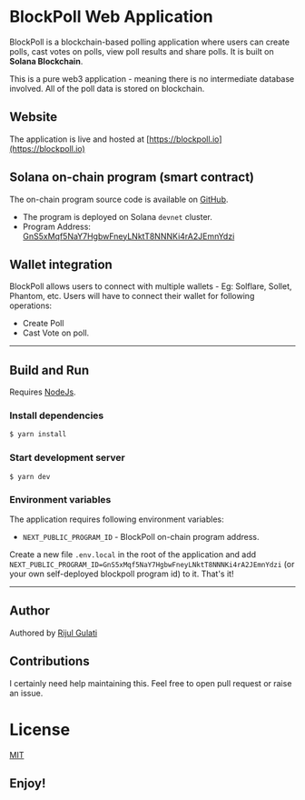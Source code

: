 # BlockPoll Web Application

BlockPoll is a blockchain-based polling application where users can create polls, cast votes on polls, view poll results and share polls. It is built on **Solana Blockchain**.

This is a pure web3 application - meaning there is no intermediate database involved. All of the poll data is stored on blockchain.

## Website

The application is live and hosted at [https://blockpoll.io](https://blockpoll.io)

## Solana on-chain program (smart contract)

The on-chain program source code is available on [GitHub](https://github.com/BlockPoll/program).

- The program is deployed on Solana `devnet` cluster.
- Program Address: [GnS5xMqf5NaY7HgbwFneyLNktT8NNNKi4rA2JEmnYdzi](https://explorer.solana.com/address/GnS5xMqf5NaY7HgbwFneyLNktT8NNNKi4rA2JEmnYdzi?cluster=devnet)

## Wallet integration

BlockPoll allows users to connect with multiple wallets - Eg: Solflare, Sollet, Phantom, etc. Users will have to connect their wallet for following operations:

- Create Poll
- Cast Vote on poll.

---

## Build and Run

Requires [NodeJs](https://nodejs.org/en/).

### Install dependencies

```sh
$ yarn install
```

### Start development server

```
$ yarn dev
```

### Environment variables

The application requires following environment variables:

- `NEXT_PUBLIC_PROGRAM_ID` - BlockPoll on-chain program address.

Create a new file `.env.local` in the root of the application and add `NEXT_PUBLIC_PROGRAM_ID=GnS5xMqf5NaY7HgbwFneyLNktT8NNNKi4rA2JEmnYdzi` (or your own self-deployed blockpoll program id) to it. That's it!

---

## Author

Authored by [Rijul Gulati](https://github.com/RijulGulati)

## Contributions

I certainly need help maintaining this. Feel free to open pull request or raise an issue.

# License

[MIT](https://github.com/BlockPoll/web/blob/main/LICENSE)

## Enjoy!
